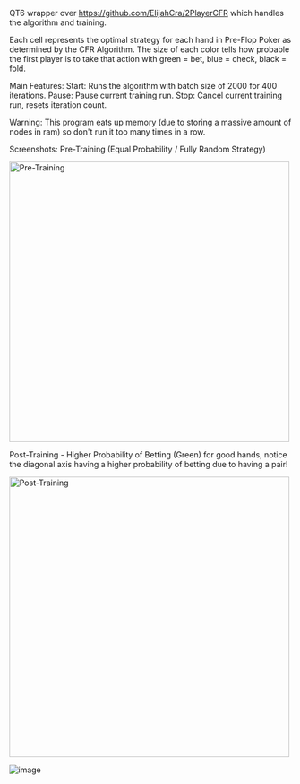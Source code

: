 QT6 wrapper over https://github.com/ElijahCra/2PlayerCFR which handles the algorithm and training.

Each cell represents the optimal strategy for each hand in Pre-Flop Poker as determined by the CFR Algorithm. The size of each color tells how probable the first player is to take that action with green = bet, blue = check, black = fold.

Main Features:
Start: Runs the algorithm with batch size of 2000 for 400 iterations.
Pause: Pause current training run.
Stop: Cancel current training run, resets iteration count.

Warning:
This program eats up memory (due to storing a massive amount of nodes in ram) so don't run it too many times in a row.

Screenshots:
Pre-Training (Equal Probability / Fully Random Strategy)

<img src="https://github.com/user-attachments/assets/5364d690-d8ec-420d-8d2e-1a5b39f4b1d1" alt="Pre-Training" width="500"/>

Post-Training - Higher Probability of Betting (Green) for good hands, notice the diagonal axis having a higher probability of betting due to having a pair!

<img src="https://github.com/user-attachments/assets/8a73f886-818d-499f-9906-396a53a26ddc" alt="Post-Training" width="500"/>

![image]()
